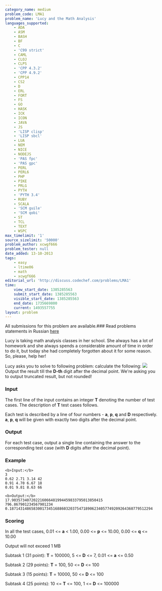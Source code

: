 ```yaml
---
category_name: medium
problem_code: LMA1
problem_name: 'Lucy and the Math Analysis'
languages_supported:
    - ADA
    - ASM
    - BASH
    - BF
    - C
    - 'C99 strict'
    - CAML
    - CLOJ
    - CLPS
    - 'CPP 4.3.2'
    - 'CPP 4.9.2'
    - CPP14
    - CS2
    - D
    - ERL
    - FORT
    - FS
    - GO
    - HASK
    - ICK
    - ICON
    - JAVA
    - JS
    - 'LISP clisp'
    - 'LISP sbcl'
    - LUA
    - NEM
    - NICE
    - NODEJS
    - 'PAS fpc'
    - 'PAS gpc'
    - PERL
    - PERL6
    - PHP
    - PIKE
    - PRLG
    - PYTH
    - 'PYTH 3.4'
    - RUBY
    - SCALA
    - 'SCM guile'
    - 'SCM qobi'
    - ST
    - TCL
    - TEXT
    - WSPC
max_timelimit: '1'
source_sizelimit: '50000'
problem_author: xcwgf666
problem_tester: null
date_added: 13-10-2013
tags:
    - easy
    - ltime06
    - math
    - xcwgf666
editorial_url: 'http://discuss.codechef.com/problems/LMA1'
time:
    view_start_date: 1385285563
    submit_start_date: 1385285563
    visible_start_date: 1385285563
    end_date: 1735669800
    current: 1493557755
layout: problem
---
```

All submissions for this problem are available.###  Read problems statements in Russian [here](http://www.codechef.com/download/translated/LTIME06/russian/LMA1.pdf)

Lucy is taking math analysis classes in her school. She always has a lot of homework and she always spends a considerable amount of time in order to do it, but today she had completely forgotten about it for some reason. So, please, help her!

Lucy asks you to solve to following problem: calculate the following:
![](//www.codechef.com/download/CodeCogsEqn-7.gif)
 Output the result till the **D-th** digit after the decimal point. We're asking you to output truncated result, but not rounded!

### Input

The first line of the input contains an integer **T** denoting the number of test cases. The description of **T** test cases follows.

Each test is described by a line of four numbers - **a**, **p**, **q** and **D** respectively. **a**, **p**, **q** will be given with exactly two digits after the decimal point.

### Output

For each test case, output a single line containing the answer to the corresponding test case (with **D** digits after the decimal point).

### Example

```
<b>Input:</b>
3
0.62 2.71 3.14 42
0.91 4.70 6.67 18
0.01 9.81 8.63 66

<b>Output:</b>
17.903573407202216066481994459833795013850415
796.867901234567901234
0.187143148658300173451688603203754718906234057749209264360779512294

```
### Scoring

In all the test cases, 0.01 <= **a** < 1.00, 0.00 <= **p** <= 10.00, 0.00 <= **q** <= 10.00

Output will not exceed 1 MB

Subtask 1 (31 point): **T** = 100000, 5 <= **D** <= 7, 0.01 <= **a** <= 0.50

Subtask 2 (29 points): **T** = 100, 50 <= **D** <= 100

Subtask 3 (15 points): **T** = 10000, 50 <= **D** <= 100

Subtask 4 (25 points): 10 <= **T** <= 100, 1 <= **D** <= 100000